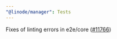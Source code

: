 ```yaml
---
"@linode/manager": Tests
---
```


Fixes of linting errors in e2e/core ([#11766](https://github.com/linode/manager/pull/11766))
